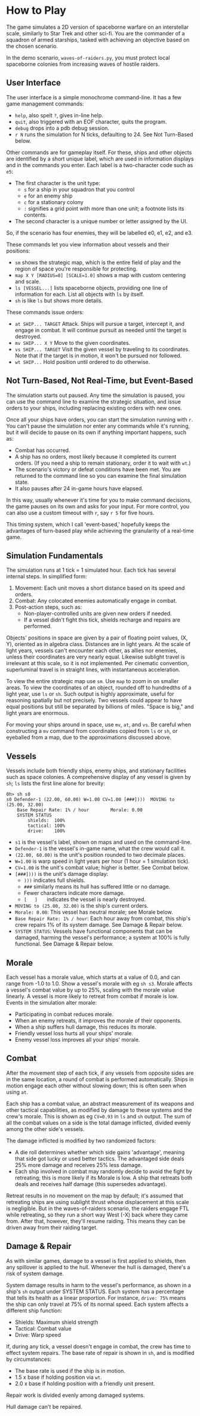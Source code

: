 How to Play
===========

The game simulates a 2D version of spaceborne warfare on an interstellar scale,
similarly to Star Trek and other sci-fi. You are the commander of a squadron of
armed starships, tasked with achieving an objective based on the chosen
scenario.

In the demo scenario, `waves-of-raiders.py`, you must protect local spaceborne
colonies from increasing waves of hostile raiders.

User Interface
--------------

The user interface is a simple monochrome command-line. It has a few game
management commands:

* `help`, also spelt `?`, gives in-line help.
* `quit`, also triggered with an EOF character, quits the program.
* `debug` drops into a pdb debug session.
* `r N` runs the simulation for N ticks, defaulting to 24. See Not Turn-Based below.

Other commands are for gameplay itself. For these, ships and other objects are
identified by a short unique label, which are used in information displays and
in the commands you enter. Each label is a two-character code such as `e5`:

* The first character is the unit type:
  * `s` for a ship in your squadron that you control
  * `e` for an enemy ship
  * `c` for a stationary colony
  * `:` signifies a grid point with more than one unit; a footnote lists its contents.
* The second character is a unique number or letter assigned by the UI.

So, if the scenario has four enemies, they will be labelled e0, e1, e2, and e3.

These commands let you view information about vessels and their positions:

* `sm` shows the strategic map, which is the entire field of play and the
  region of space you're responsible for protecting.
* `map X Y [RADIUS=8] [SCALE=1.0]` shows a map with custom centering and scale.
* `ls [VESSEL...]` lists spaceborne objects, providing one line of information
  for each. List all objects with `ls` by itself.
* `sh` is like `ls` but shows more details.

These commands issue orders:

* `at SHIP... TARGET` Attack. Ships will pursue a target, intercept it, and
  engage in combat. It will continue pursuit as needed until the target is
  destroyed.
* `mv SHIP... X Y` Move to the given coordinates.
* `vs SHIP... TARGET` Visit the given vessel by traveling to its coordinates.
  Note that if the target is in motion, it won't be pursued nor followed.
* `wt SHIP...` Hold position until ordered to do otherwise.

Not Turn-Based, Not Real-Time, but Event-Based
----------------------------------------------

The simulation starts out paused. Any time the simulation is paused, you can
use the command line to examine the strategic situation, and issue orders to
your ships, including replacing existing orders with new ones.

Once all your ships have orders, you can start the simulation running with `r`.
You can't pause the simulation nor enter any commands while it's running, but
it will decide to pause on its own if anything important happens, such as:

* Combat has occurred.
* A ship has no orders, most likely because it completed its current orders. (If
  you need a ship to remain stationary, order it to wait with `wt`.)
* The scenario's victory or defeat conditions have been met. You are returned
  to the command line so you can examine the final simulation state.
* It also pauses after 24 in-game hours have elapsed.

In this way, usually whenever it's time for you to make command decisions, the
game pauses on its own and asks for your input. For more control, you can also
use a custom timeout with `r`, say `r 5` for five hours.

This timing system, which I call 'event-based,' hopefully keeps the advantages
of turn-based play while achieving the granularity of a real-time game.

Simulation Fundamentals
-----------------------

The simulation runs at 1 tick = 1 simulated hour. Each tick has several
internal steps. In simplified form:

1. Movement: Each unit moves a short distance based on its speed and orders.
2. Combat: Any colocated enemies automatically engage in combat.
3. Post-action steps, such as:
    * Non-player-controlled units are given new orders if needed.
    * If a vessel didn't fight this tick, shields recharge and repairs are performed.

Objects' positions in space are given by a pair of floating point values, (X,
Y), oriented as in algebra class. Distances are in light years. At the scale of
light years, vessels can't encounter each other, as allies nor enemies, unless
their coordinates are very nearly equal. Likewise sublight travel is irrelevant
at this scale, so it is not implemented. Per cinematic convention, superluminal
travel is in straight lines, with instantaneous acceleration.

To view the entire strategic map use `sm`. Use `map` to zoom in on smaller
areas. To view the coordinates of an object, rounded off to hundredths of a
light year, use `ls` or `sh`. Such output is highly approximate, useful for
reasoning spatially but not precisely. Two vessels could appear to have equal
positions but still be separated by billions of miles. "Space is big," and
light years are enormous.

For moving your ships around in space, use `mv`, `at`, and `vs`. Be careful
when constructing a `mv` command from coordinates copied from `ls` or `sh`, or
eyeballed from a map, due to the approximations discussed above.

Vessels
-------
Vessels include both friendly ships, enemy ships, and stationary facilities
such as space colonies. A comprehensive display of any vessel is given by `sh`;
`ls` lists the first line alone for brevity:

```
0h> sh s0
s0 Defender-1 (22.00, 60.00) W=1.00 CV=1.00 [###])))  MOVING to (25.00, 32.00)
    Base Repair Rate: 1% / hour        Morale: 0.00
    SYSTEM STATUS
        shields:  100%
        tactical: 100%
        drive:    100%
```

* `s1` is the vessel's label, shown on maps and used on the command-line.
* `Defender-1` is the vessel's in-game name, what the crew would call it.
* `(22.00, 60.00)` is the unit's position rounded to two decimale places.
* `W=1.00` is warp speed in light years per hour (1 hour = 1 simulation tick).
* `CV=1.00` is the unit's combat value; higher is better. See Combat below.
* `[###])))` is the unit's damage display:
  * `)))` indicates full shields.
  * `###` similarly means its hull has suffered little or no damage.
  * Fewer characters indicate more damage.
  * `[   ]   ` indicates the vessel is nearly destroyed.
* `MOVING to (25.00, 32.00)` is the ship's current orders.
* `Morale: 0.00`: This vessel has neutral morale; see Morale below.
* `Base Repair Rate: 1% / hour`: Each hour away from combat, this ship's crew
  repairs 1% of its system damage. See Damage & Repair below.
* `SYSTEM STATUS`: Vessels have functional components that can be damaged,
  harming the vessel's performance; a system at 100% is fully functional. See
  Damage & Repair below.

Morale
------

Each vessel has a morale value, which starts at a value of 0.0, and can range
from -1.0 to 1.0. Show a vessel's morale with eg `sh s3`. Morale affects a
vessel's combat value by up to 25%, scaling with the morale value linearly. A
vessel is more likely to retreat from combat if morale is low. Events in the
simulation alter morale:

* Participating in combat reduces morale.
* When an enemy retreats, it improves the morale of their opponents.
* When a ship suffers hull damage, this reduces its morale.
* Friendly vessel loss hurts all your ships' morale.
* Enemy vessel loss improves all your ships' morale.

Combat
------

After the movement step of each tick, if any vessels from opposite sides are in
the same location, a round of combat is performed automatically. Ships in
motion engage each other without slowing down; this is often seen when using
`at`.

Each ship has a combat value, an abstract measurement of its weapons and other
tactical capabilities, as modified by damage to these systems and the crew's
morale. This is shown as eg `CV=0.93` in `ls` and `sh` output. The sum of all
the combat values on a side is the total damage inflicted, divided evenly among
the other side's vessels.

The damage inflicted is modified by two randomized factors:

* A die roll determines whether which side gains 'advantage', meaning that side
  got lucky or used better tactics. The advantaged side deals 25% more damage
  and receives 25% less damage.
* Each ship involved in combat may randomly decide to avoid the fight by
  retreating; this is more likely if its Morale is low. A ship that retreats
  both deals and receives half damage (this supersedes advantage).

Retreat results in no movement on the map by default; it's assumed that
retreating ships are using sublight thrust whose displacement at this scale is
negligible. But in the waves-of-raiders scenario, the raiders engage FTL while
retreating, so they run a short way West (-X) back where they came from. After
that, however, they'll resume raiding. This means they can be driven away from
their raiding target.

Damage & Repair
---------------
As with similar games, damage to a vessel is first applied to shields, then any
spillover is applied to the hull. Whenever the hull is damaged, there's a risk
of system damage.

System damage results in harm to the vessel's performance, as shown in a ship's
`sh` output under SYSTEM STATUS. Each system has a percentage that tells its
health as a linear proportion. For instance, `drive: 75%` means the ship can
only travel at 75% of its normal speed. Each system affects a different ship
function:
  * Shields: Maximum shield strength
  * Tactical: Combat value
  * Drive: Warp speed

If, during any tick, a vessel doesn't engage in combat, the crew has time to
effect system repairs. The base rate of repair is shown in `sh`, and is
modified by circumstances:
  * The base rate is used if the ship is in motion.
  * 1.5 x base if holding position via `wt`.
  * 2.0 x base if holding position with a friendly unit present.

Repair work is divided evenly among damaged systems.

Hull damage can't be repaired.
